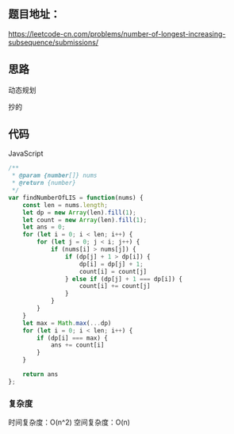## 题目地址：

https://leetcode-cn.com/problems/number-of-longest-increasing-subsequence/submissions/



## 思路

动态规划

抄的



## 代码

JavaScript

```javascript
/**
 * @param {number[]} nums
 * @return {number}
 */
var findNumberOfLIS = function(nums) {
    const len = nums.length;
    let dp = new Array(len).fill(1);
    let count = new Array(len).fill(1);
    let ans = 0;
    for (let i = 0; i < len; i++) {
        for (let j = 0; j < i; j++) {
            if (nums[i] > nums[j]) {
                if (dp[j] + 1 > dp[i]) {
                    dp[i] = dp[j] + 1;
                    count[i] = count[j]
                } else if (dp[j] + 1 === dp[i]) {
                    count[i] += count[j]
                }
            }
        }
    }
    let max = Math.max(...dp)
    for (let i = 0; i < len; i++) {
        if (dp[i] === max) {
            ans += count[i]
        }
    }

    return ans
};
```



### 复杂度

时间复杂度：O(n^2)
空间复杂度：O(n)